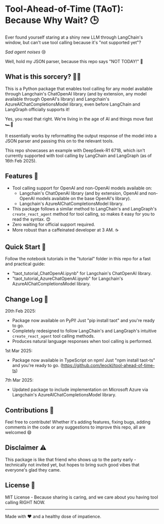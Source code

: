 # Tool-Ahead-of-Time (TAoT): Because Why Wait? 🕒
Ever found yourself staring at a shiny new LLM through LangChain's window, but can't use tool calling because it's "not supported yet"? 

*Sad agent noises* 😢

Well, hold my JSON parser, because this repo says "NOT TODAY!" 🦾

## What is this sorcery? 🧙‍♂️

This is a Python package that enables tool calling for any model available through Langchain's ChatOpenAI library (and by extension, any model available through OpenAI's library) and Langchain's AzureAIChatCompletionsModel library, even before LangChain and LangGraph officially supports it! 

Yes, you read that right. We're living in the age of AI and things move fast 🏎️💨

It essentially works by reformatting the output response of the model into a JSON parser and passing this on to the relevant tools.

This repo showcases an example with DeepSeek-R1 671B, which isn't currently supported with tool calling by LangChain and LangGraph (as of 16th Feb 2025).

## Features 🌟

- Tool calling support for OpenAI and non-OpenAI models available on:
  - Langchain's ChatOpenAI library (and by extension, OpenAI and non-OpenAI models available on the base OpenAI's library).
  - Langchain's AzureAIChatCompletionsModel library.
- This package follows a similar method to LangChain's and LangGraph's `create_react_agent` method for tool calling, so makes it easy for you to read the syntax. 😊
- Zero waiting for official support required.
- More robust than a caffeinated developer at 3 AM. ☕

## Quick Start 🚀

Follow the notebook tutorials in the "tutorial" folder in this repo for a fast and practical guide:
- "taot_tutorial_ChatOpenAI.ipynb" for Langchain's ChatOpenAI library.
- "taot_tutorial_AzureChatOpenAI.ipynb" for Langchain's AzureAIChatCompletionsModel library.

## Change Log 📖

20th Feb 2025:
- Package now available on PyPI! Just "pip install taot" and you're ready to go.
- Completely redesigned to follow LangChain's and LangGraph's intuitive `create_react_agent` tool calling methods.
- Produces natural language responses when tool calling is performed.

1st Mar 2025:
- Package now available in TypeScript on npm! Just "npm install taot-ts" and you're ready to go. (https://github.com/leockl/tool-ahead-of-time-ts)

7th Mar 2025:
- Updated package to include implementation on Microsoft Azure via Langchain's AzureAIChatCompletionsModel library.

## Contributions 🤝

Feel free to contribute! Whether it's adding features, fixing bugs, adding comments in the code or any suggestions to improve this repo, all are welcomed 😄

## Disclaimer ⚠️

This package is like that friend who shows up to the party early - technically not invited yet, but hopes to bring such good vibes that everyone's glad they came.

## License 📜

MIT License - Because sharing is caring, and we care about you having tool calling RIGHT NOW.

---

Made with ❤️ and a healthy dose of impatience.
